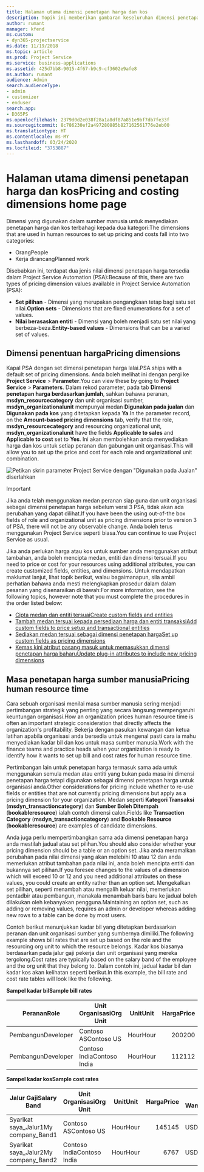 ```yaml
---
title: Halaman utama dimensi penetapan harga dan kos
description: Topik ini memberikan gambaran keseluruhan dimensi penetapan harga.
author: rumant
manager: kfend
ms.custom:
- dyn365-projectservice
ms.date: 11/19/2018
ms.topic: article
ms.prod: Project Service
ms.service: business-applications
ms.assetid: 425d7bb8-9015-4f67-b9c9-cf3602e9afe8
ms.author: rumant
audience: Admin
search.audienceType:
- admin
- customizer
- enduser
search.app:
- D365PS
ms.openlocfilehash: 2379d0d2e038f28a1a8df87a851e9bf7db7fe33f
ms.sourcegitcommit: 8c786230ef2a497280885b827162561776e2eb00
ms.translationtype: HT
ms.contentlocale: ms-MY
ms.lasthandoff: 03/24/2020
ms.locfileid: "3753887"
---
```

# <a name="pricing-and-costing-dimensions-home-page"></a><span data-ttu-id="7cb9f-103">Halaman utama dimensi penetapan harga dan kos</span><span class="sxs-lookup"><span data-stu-id="7cb9f-103">Pricing and costing dimensions home page</span></span>

<span data-ttu-id="7cb9f-104">Dimensi yang digunakan dalam sumber manusia untuk menyediakan penetapan harga dan kos terbahagi kepada dua kategori:</span><span class="sxs-lookup"><span data-stu-id="7cb9f-104">The dimensions that are used in human resources to set up pricing and costs fall into two categories:</span></span>

- <span data-ttu-id="7cb9f-105">Orang</span><span class="sxs-lookup"><span data-stu-id="7cb9f-105">People</span></span>
- <span data-ttu-id="7cb9f-106">Kerja dirancang</span><span class="sxs-lookup"><span data-stu-id="7cb9f-106">Planned work</span></span>

<span data-ttu-id="7cb9f-107">Disebabkan ini, terdapat dua jenis nilai dimensi penetapan harga tersedia dalam Project Service Automation (PSA):</span><span class="sxs-lookup"><span data-stu-id="7cb9f-107">Because of this, there are two types of pricing dimension values available in Project Service Automation (PSA):</span></span> 

- <span data-ttu-id="7cb9f-108">**Set pilihan** - Dimensi yang merupakan pengangkaan tetap bagi satu set nilai.</span><span class="sxs-lookup"><span data-stu-id="7cb9f-108">**Option sets** - Dimensions that are fixed enumerations for a set of values.</span></span>
- <span data-ttu-id="7cb9f-109">**Nilai berasaskan entiti** - Dimensi yang boleh menjadi satu set nilai yang berbeza-beza.</span><span class="sxs-lookup"><span data-stu-id="7cb9f-109">**Entity-based values** - Dimensions that can be a varied set of values.</span></span>

## <a name="pricing-dimensions"></a><span data-ttu-id="7cb9f-110">Dimensi penentuan harga</span><span class="sxs-lookup"><span data-stu-id="7cb9f-110">Pricing dimensions</span></span>

<span data-ttu-id="7cb9f-111">Kapal PSA dengan set dimensi penetapan harga lalai.</span><span class="sxs-lookup"><span data-stu-id="7cb9f-111">PSA ships with a default set of pricing dimensions.</span></span> <span data-ttu-id="7cb9f-112">Anda boleh melihat ini dengan pergi ke **Project Service** > **Parameter**.</span><span class="sxs-lookup"><span data-stu-id="7cb9f-112">You can view these by going to **Project Service** > **Parameters**.</span></span> <span data-ttu-id="7cb9f-113">Dalam rekod parameter, pada tab **Dimensi penetapan harga berdasarkan jumlah**, sahkan bahawa peranan, **msdyn_resourcecategory** dan unit organisasi sumber, **msdyn_organizationalunit** mempunyai medan **Digunakan pada jualan** dan **Digunakan pada kos** yang ditetapkan kepada **Ya**.</span><span class="sxs-lookup"><span data-stu-id="7cb9f-113">In the parameter record, on the **Amount-based pricing dimensions** tab, verify that the role, **msdyn_resourcecategory** and resourcing organizational unit, **msdyn_organizationalunit** have the fields **Applicable to sales** and **Applicable to cost** set to **Yes**.</span></span> <span data-ttu-id="7cb9f-114">Ini akan membolehkan anda menyediakan harga dan kos untuk setiap peranan dan gabungan unit organisasi.</span><span class="sxs-lookup"><span data-stu-id="7cb9f-114">This will allow you to set up the price and cost for each role and organizational unit combination.</span></span>

![Petikan skrin parameter Project Service dengan "Digunakan pada Jualan" diserlahkan](media/PS-OOB-parameters.png)

> [!IMPORTANT]
> <span data-ttu-id="7cb9f-116">Jika anda telah menggunakan medan peranan siap guna dan unit organisasi sebagai dimensi penetapan harga sebelum versi 3 PSA, tidak akan ada perubahan yang dapat dilihat.</span><span class="sxs-lookup"><span data-stu-id="7cb9f-116">If you have been the using out-of-the box fields of role and organizational unit as pricing dimensions prior to version 3 of PSA, there will not be any observable change.</span></span> <span data-ttu-id="7cb9f-117">Anda boleh terus menggunakan Project Service seperti biasa.</span><span class="sxs-lookup"><span data-stu-id="7cb9f-117">You can continue to use Project Service as usual.</span></span> 

<span data-ttu-id="7cb9f-118">Jika anda perlukan harga atau kos untuk sumber anda menggunakan atribut tambahan, anda boleh mencipta medan, entiti dan dimensi tersuai.</span><span class="sxs-lookup"><span data-stu-id="7cb9f-118">If you need to price or cost for your resources using additional attributes, you can create customized fields, entities, and dimensions.</span></span> <span data-ttu-id="7cb9f-119">Untuk mendapatkan maklumat lanjut, lihat topik berikut, walau bagaimanapun, sila ambil perhatian bahawa anda mesti melengkapkan prosedur dalam dalam pesanan yang disenaraikan di bawah:</span><span class="sxs-lookup"><span data-stu-id="7cb9f-119">For more information, see the following topics, however note that you must complete the procedures in the order listed below:</span></span>

- [<span data-ttu-id="7cb9f-120">Cipta medan dan entiti tersuai</span><span class="sxs-lookup"><span data-stu-id="7cb9f-120">Create custom fields and entities</span></span>](create-custom-fields-entities.md)
- [<span data-ttu-id="7cb9f-121">Tambah medan tersuai kepada persediaan harga dan entiti transaksi</span><span class="sxs-lookup"><span data-stu-id="7cb9f-121">Add custom fields to price setup and transactional entities</span></span>](field-references.md)
- [<span data-ttu-id="7cb9f-122">Sediakan medan tersuai sebagai dimensi penetapan harga</span><span class="sxs-lookup"><span data-stu-id="7cb9f-122">Set up custom fields as pricing dimensions</span></span>](set-up-pricing-dimensions.md)
- [<span data-ttu-id="7cb9f-123">Kemas kini atribut pasang masuk untuk memasukkan dimensi penetapan harga baharu</span><span class="sxs-lookup"><span data-stu-id="7cb9f-123">Update plug-in attributes to include new pricing dimensions</span></span>](update-plug-in-attributes.md)

## <a name="pricing-human-resource-time"></a><span data-ttu-id="7cb9f-124">Masa penetapan harga sumber manusia</span><span class="sxs-lookup"><span data-stu-id="7cb9f-124">Pricing human resource time</span></span>
<span data-ttu-id="7cb9f-125">Cara sebuah organisasi menilai masa sumber manusia sering menjadi pertimbangan strategik yang penting yang secara langsung mempengaruhi keuntungan organisasi.</span><span class="sxs-lookup"><span data-stu-id="7cb9f-125">How an organization prices human resource time is often an important strategic consideration that directly affects the organization's profitability.</span></span> <span data-ttu-id="7cb9f-126">Bekerja dengan pasukan kewangan dan ketua latihan apabila organisasi anda bersedia untuk mengenal pasti cara ia mahu menyediakan kadar bil dan kos untuk masa sumber manusia.</span><span class="sxs-lookup"><span data-stu-id="7cb9f-126">Work with the finance teams and practice heads when your organization is ready to identify how it wants to set up bill and cost rates for human resource time.</span></span>

<span data-ttu-id="7cb9f-127">Pertimbangan lain untuk penetapan harga termasuk sama ada untuk menggunakan semula medan atau entiti yang bukan pada masa ini dimensi penetapan harga tetapi digunakan sebagai dimensi penetapan harga untuk organisasi anda.</span><span class="sxs-lookup"><span data-stu-id="7cb9f-127">Other considerations for pricing include whether to re-use fields or entities that are not currently pricing dimensions but apply as a pricing dimension for your organization.</span></span> <span data-ttu-id="7cb9f-128">Medan seperti **Kategori Transaksi** (**msdyn_transactioncategory**) dan **Sumber Boleh Ditempah** (**bookableresource**) ialah contoh dimensi calon.</span><span class="sxs-lookup"><span data-stu-id="7cb9f-128">Fields like **Transaction Category** (**msdyn_transactioncategory**) and **Bookable Resource** (**bookableresource**) are examples of candidate dimensions.</span></span> 

<span data-ttu-id="7cb9f-129">Anda juga perlu mempertimbangkan sama ada dimensi penetapan harga anda mestilah jadual atau set pilihan.</span><span class="sxs-lookup"><span data-stu-id="7cb9f-129">You should also consider whether your pricing dimension should be a table or an option set.</span></span> <span data-ttu-id="7cb9f-130">Jika anda meramalkan perubahan pada nilai dimensi yang akan melebihi 10 atau 12 dan anda memerlukan atribut tambahan pada nilai ini, anda boleh mencipta entiti dan bukannya set pilihan.</span><span class="sxs-lookup"><span data-stu-id="7cb9f-130">If you foresee changes to the values of a dimension which will exceed 10 or 12 and you need additional attributes on these values, you could create an entity rather than an option set.</span></span> <span data-ttu-id="7cb9f-131">Mengekalkan set pilihan, seperti menambah atau mengalih keluar nilai, memerlukan pentadbir atau pembangun, manakala menambah baris baru ke jadual boleh dilakukan oleh kebanyakan pengguna.</span><span class="sxs-lookup"><span data-stu-id="7cb9f-131">Maintaining an option set, such as adding or removing values, requires an admin or developer whereas adding new rows to a table can be done by most users.</span></span>

<span data-ttu-id="7cb9f-132">Contoh berikut menunjukkan kadar bil yang ditetapkan berdasarkan peranan dan unit organisasi sumber yang sumbernya dimiliki.</span><span class="sxs-lookup"><span data-stu-id="7cb9f-132">The following example shows bill rates that are set up based on the role and the resourcing org unit to which the resource belongs.</span></span> <span data-ttu-id="7cb9f-133">Kadar kos biasanya berdasarkan pada jalur gaji pekerja dan unit organisasi yang mereka tergolong.</span><span class="sxs-lookup"><span data-stu-id="7cb9f-133">Cost rates are typically based on the salary band of the employee and the org unit that they belong to.</span></span> <span data-ttu-id="7cb9f-134">Dalam contoh ini, jadual kadar bil dan kadar kos akan kelihatan seperti berikut.</span><span class="sxs-lookup"><span data-stu-id="7cb9f-134">In this example, the bill rate and cost rate tables will look like the following.</span></span>

<span data-ttu-id="7cb9f-135">**Sampel kadar bil**</span><span class="sxs-lookup"><span data-stu-id="7cb9f-135">**Sample bill rates**</span></span>

| <span data-ttu-id="7cb9f-136">Peranan</span><span class="sxs-lookup"><span data-stu-id="7cb9f-136">Role</span></span>        | <span data-ttu-id="7cb9f-137">Unit Organisasi</span><span class="sxs-lookup"><span data-stu-id="7cb9f-137">Org Unit</span></span>    |<span data-ttu-id="7cb9f-138">Unit</span><span class="sxs-lookup"><span data-stu-id="7cb9f-138">Unit</span></span>      |<span data-ttu-id="7cb9f-139">Harga</span><span class="sxs-lookup"><span data-stu-id="7cb9f-139">Price</span></span>      |<span data-ttu-id="7cb9f-140">Mata Wang</span><span class="sxs-lookup"><span data-stu-id="7cb9f-140">Currency</span></span>  |
| ------------|-------------|----------|----------:|----------|
| <span data-ttu-id="7cb9f-141">Pembangun</span><span class="sxs-lookup"><span data-stu-id="7cb9f-141">Developer</span></span>   | <span data-ttu-id="7cb9f-142">Contoso AS</span><span class="sxs-lookup"><span data-stu-id="7cb9f-142">Contoso US</span></span>  |<span data-ttu-id="7cb9f-143">Hour</span><span class="sxs-lookup"><span data-stu-id="7cb9f-143">Hour</span></span> | <span data-ttu-id="7cb9f-144">200</span><span class="sxs-lookup"><span data-stu-id="7cb9f-144">200</span></span>|<span data-ttu-id="7cb9f-145">USD</span><span class="sxs-lookup"><span data-stu-id="7cb9f-145">USD</span></span>     |
| <span data-ttu-id="7cb9f-146">Pembangun</span><span class="sxs-lookup"><span data-stu-id="7cb9f-146">Developer</span></span>   | <span data-ttu-id="7cb9f-147">Contoso India</span><span class="sxs-lookup"><span data-stu-id="7cb9f-147">Contoso India</span></span> |<span data-ttu-id="7cb9f-148">Hour</span><span class="sxs-lookup"><span data-stu-id="7cb9f-148">Hour</span></span>|   <span data-ttu-id="7cb9f-149">112</span><span class="sxs-lookup"><span data-stu-id="7cb9f-149">112</span></span>|<span data-ttu-id="7cb9f-150">USD</span><span class="sxs-lookup"><span data-stu-id="7cb9f-150">USD</span></span>     |


<span data-ttu-id="7cb9f-151">**Sampel kadar kos**</span><span class="sxs-lookup"><span data-stu-id="7cb9f-151">**Sample cost rates**</span></span>

| <span data-ttu-id="7cb9f-152">Jalur Gaji</span><span class="sxs-lookup"><span data-stu-id="7cb9f-152">Salary Band</span></span>     | <span data-ttu-id="7cb9f-153">Unit Organisasi</span><span class="sxs-lookup"><span data-stu-id="7cb9f-153">Org Unit</span></span>    |<span data-ttu-id="7cb9f-154">Unit</span><span class="sxs-lookup"><span data-stu-id="7cb9f-154">Unit</span></span>      |<span data-ttu-id="7cb9f-155">Harga</span><span class="sxs-lookup"><span data-stu-id="7cb9f-155">Price</span></span>      |<span data-ttu-id="7cb9f-156">Mata Wang</span><span class="sxs-lookup"><span data-stu-id="7cb9f-156">Currency</span></span>  |
| ----------------|-------------|----------|----------:|----------|
| <span data-ttu-id="7cb9f-157">Syarikat saya_Jalur1</span><span class="sxs-lookup"><span data-stu-id="7cb9f-157">My company_Band1</span></span> | <span data-ttu-id="7cb9f-158">Contoso AS</span><span class="sxs-lookup"><span data-stu-id="7cb9f-158">Contoso US</span></span>  |<span data-ttu-id="7cb9f-159">Hour</span><span class="sxs-lookup"><span data-stu-id="7cb9f-159">Hour</span></span> | <span data-ttu-id="7cb9f-160">145</span><span class="sxs-lookup"><span data-stu-id="7cb9f-160">145</span></span>|<span data-ttu-id="7cb9f-161">USD</span><span class="sxs-lookup"><span data-stu-id="7cb9f-161">USD</span></span>     |
| <span data-ttu-id="7cb9f-162">Syarikat saya_Jalur2</span><span class="sxs-lookup"><span data-stu-id="7cb9f-162">My company_Band2</span></span> | <span data-ttu-id="7cb9f-163">Contoso India</span><span class="sxs-lookup"><span data-stu-id="7cb9f-163">Contoso India</span></span> |<span data-ttu-id="7cb9f-164">Hour</span><span class="sxs-lookup"><span data-stu-id="7cb9f-164">Hour</span></span>|   <span data-ttu-id="7cb9f-165">67</span><span class="sxs-lookup"><span data-stu-id="7cb9f-165">67</span></span>|<span data-ttu-id="7cb9f-166">USD</span><span class="sxs-lookup"><span data-stu-id="7cb9f-166">USD</span></span>     |
